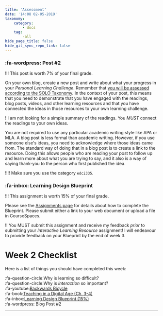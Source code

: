```yaml
---
title: 'Assessment'
date: '14:08 02-05-2019'
taxonomy:
    category:
        - docs
    tag:
        -all
hide_page_title: false
hide_git_sync_repo_link: false
---
```



### :fa-wordpress: Post #2

!!! This post is worth 7% of your final grade.

On your own blog, create a new post and write about what your progress in your *Personal Learning Challenge*. Remember that [you will be assessed according to the SOLO Taxonomy](https://edtechuvic.madland.ca/edci335/assignments). In the context of your post, this means that you need to demonstrate that you have engaged with the readings, blog posts, videos, and other learning resources and that you have connected the ideas in those resources to your own learning challenge.

! I am not looking for a simple summary of the readings. You *MUST* connect the readings to your own ideas.

You are not required to use any particular academic writing style like APA or MLA. A blog post is less formal than academic writing. However, if you use someone else's ideas, you need to acknowledge where those ideas came from. The standard way of doing that in a blog post is to create a link to the resource. Doing this allows people who are reading your post to follow up and learn more about what you are trying to say, and it also is a way of saying thank-you to the person who first published the idea.

!!!! Make sure you use the category `edci335`.

### :fa-inbox: Learning Design Blueprint

!!! This assignment is worth 15% of your final grade.

Please see the [Assignments page](https://edtechuvic.madland.ca/edci335/assignments) for details about how to complete the Blueprint. Please submit either a link to your web document or upload a file in CourseSpaces.

!! You MUST submit this assignment and receive my feedback *prior* to submitting your *Interactive Learning Resource* assignment! I will endeavour to provide feedback on your Blueprint by the end of week 3.  

# Week 2 Checklist
Here is a list of things you should have completed this week:

:fa-question-circle:Why is learning so difficult?<br>
:fa-question-circle:Why is _interaction_ so important?<br>
:fa-youtube:[Backwards Bicycle](https://www.youtube.com/watch?v=MFzDaBzBlL0)<br>
:fa-book:[Teaching in a Digital Age (Ch. 3-4)](https://opentextbc.ca/teachinginadigitalage)<br>
:fa-inbox:[Learning Design Blueprint (15%)](http://edtechuvic.ca/edci335/assignments/learning-design-blueprint/)<br>
:fa-wordpress: Blog Post #2<br>

---
